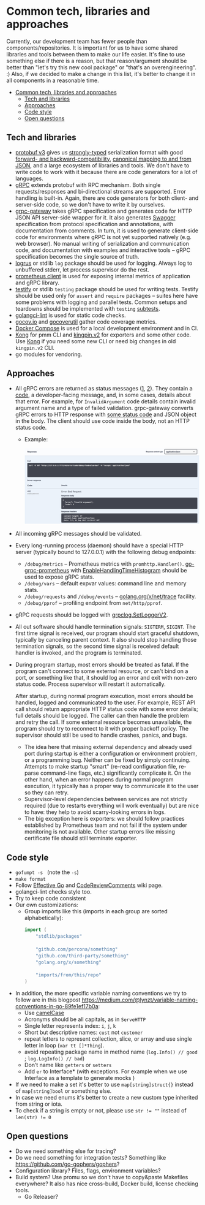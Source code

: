 # Common tech, libraries and approaches

Currently, our development team has fewer people than components/repositories. It is important for us to have some shared libraries and tools between them to make our life easier. It's fine to use something else if there is a reason, but that reason/argument should be better than "let's try this new cool package" or "that's an overengineering". :) Also, if we decided to make a change in this list, it's better to change it in all components in a reasonable time. 

- [Common tech, libraries and approaches](#common-tech-libraries-and-approaches)
  - [Tech and libraries](#tech-and-libraries)
  - [Approaches](#approaches)
  - [Code style](#code-style)
  - [Open questions](#open-questions)

## Tech and libraries

* [protobuf v3](https://developers.google.com/protocol-buffers/) gives us [strongly-typed](https://developers.google.com/protocol-buffers/docs/proto3) serialization format with good [forward- and backward-compatibility](https://developers.google.com/protocol-buffers/docs/gotutorial#extending-a-protocol-buffer), [canonical mapping to and from JSON](https://developers.google.com/protocol-buffers/docs/proto3#json), and a large ecosystem of libraries and tools. We don't have to write code to work with it because there are code generators for a lot of languages.
* [gRPC](https://grpc.io/) extends protobuf with RPC mechanism. Both single requests/responses and bi-directional streams are supported. Error handling is built-in. Again, there are code generators for both client- and server-side code, so we don't have to write it by ourselves.
* [grpc-gateway](https://github.com/grpc-ecosystem/grpc-gateway) takes gRPC specification and generates code for HTTP JSON API server-side wrapper for it. It also generates [Swagger](https://swagger.io/) specification from protocol specification and annotations, with documentation from comments. In turn, it is used to generate client-side code for environments where gRPC is not yet supported natively (e.g. web browser). No manual writing of serialization and communication code, and documentation with examples and interactive tools – gRPC specification becomes the single source of truth.
* [logrus](https://github.com/sirupsen/logrus) or stdlib `log` package should be used for logging. Always log to unbuffered stderr, let process supervisor do the rest.
* [prometheus client](https://github.com/prometheus/client_golang) is used for exposing internal metrics of application and gRPC library.
* [testify](https://github.com/stretchr/testify) or stdlib `testing` package should be used for writing tests. Testify should be used only for `assert` and `require` packages – suites here have some problems with logging and parallel tests. Common setups and teardowns should be implemented with `testing` [subtests](https://golang.org/pkg/testing/#hdr-Subtests_and_Sub_benchmarks).
* [golangci-lint](https://github.com/golangci/golangci-lint) is used for static code checks.
* [gocov.io](http://gocov.io/) and [gocoverutil](https://github.com/AlekSi/gocoverutil) gather code coverage metrics.
* [Docker Compose](https://docs.docker.com/compose/) is used for a local development environment and in CI.
* [Kong](https://github.com/alecthomas/kong) for pmm CLI and [kingpin.v2](http://gopkg.in/alecthomas/kingpin.v2) for exporters and some other code. Use [Kong](https://github.com/alecthomas/kong) if you need some new CLI or need big changes in old `kingpin.v2` CLI.
* go modules for vendoring.

## Approaches

* All gRPC errors are returned as status messages ([1](https://godoc.org/google.golang.org/grpc/status), [2](https://godoc.org/google.golang.org/genproto/googleapis/rpc/status)). They contain a [code](https://godoc.org/google.golang.org/grpc/codes), a developer-facing message, and, in some cases, details about that error. For example, for `InvalidArgument` code details contain invalid argument name and a type of failed validation. grpc-gateway converts gRPC errors to HTTP response with [some status code](https://github.com/grpc-ecosystem/grpc-gateway/blob/master/runtime/errors.go#L15) and JSON object in the body. The client should use code inside the body, not an HTTP status code.
  * Example:

    ![](./../assets/common_tech_swagger.png "")

* All incoming gRPC messages should be validated.
* Every long-running process (daemon) should have a special HTTP server (typically bound to 127.0.0.1) with the following debug endpoints:
  * `/debug/metrics` – Prometheus metrics with `promhttp.Handler()`. [go-grpc-prometheus](https://github.com/grpc-ecosystem/go-grpc-prometheus) with [EnableHandlingTimeHistogram](https://godoc.org/github.com/grpc-ecosystem/go-grpc-prometheus#EnableHandlingTimeHistogram) should be used to expose gRPC stats.
  * `/debug/vars` – default expvar values: command line and memory stats.
  * `/debug/requests` and `/debug/events` – [golang.org/x/net/trace](http://golang.org/x/net/trace) facility.
  * `/debug/pprof` – profiling endpoint from `net/http/pprof`.
* gRPC requests should be logged with [grpclog.SetLoggerV2](https://godoc.org/google.golang.org/grpc/grpclog#SetLoggerV2).
* All out software should handle termination signals: `SIGTERM`, `SIGINT`. The first time signal is received, our program should start graceful shutdown, typically by canceling parent context. It also should stop handling those termination signals, so the second time signal is received default handler is invoked, and the program is terminated.
* During program startup, most errors should be treated as fatal. If the program can't connect to some external resource, or can't bind on a port, or something like that, it should log an error and exit with non-zero status code. Process supervisor will restart it automatically.

  After startup, during normal program execution, most errors should be handled, logged and communicated to the user. For example, REST API call should return appropriate HTTP status code with some error details; full details should be logged. The caller can then handle the problem and retry the call. If some external resource becomes unavailable, the program should try to reconnect to it with proper backoff policy. The supervisor should still be used to handle crashes, panics, and bugs.
  * The idea here that missing external dependency and already used port during startup is either a configuration or environment problem, or a programming bug. Neither can be fixed by simply continuing. Attempts to make startup "smart" (re-read configuration file, re-parse command-line flags, etc.) significantly complicate it. On the other hand, when an error happens during normal program execution, it typically has a proper way to communicate it to the user so they can retry.
  * Supervisor-level dependencies between services are not strictly required (due to restarts everything will work eventually) but are nice to have: they help to avoid scarry-looking errors in logs.
  * The big exception here is exporters: we should follow practices established by Prometheus team and not fail if the system under monitoring is not available. Other startup errors like missing certificate file should still terminate exporter.

## Code style

* `gofumpt -s ` (note the `-s`)
* `make format`
* Follow [Effective Go](https://golang.org/doc/effective_go.html) and [CodeReviewComments](https://github.com/golang/go/wiki/CodeReviewComments) wiki page.
* golangci-lint checks style too.
* Try to keep code consistent
* Our own customizations:
  * Group imports like this (imports in each group are sorted alphabetically):
    ```go
    import (
        "stdlib/packages"
        
        "github.com/percona/something"
        "github.com/third-party/something"
        "golang.org/x/something"
        
        "imports/from/this/repo"
    )
    ```
* In addition, the more specific variable naming conventions we try to follow are in this blogpost https://medium.com/@lynzt/variable-naming-conventions-in-go-89fe1ef17b0a:
  * Use [camelCase](https://en.wikipedia.org/wiki/Camel_case)
  * Acronyms should be all capitals, as in `ServeHTTP`
  * Single letter represents index: `i`, `j`, `k`
  * Short but descriptive names: `cust` not `customer`
  * repeat letters to represent collection, slice, or array and use single letter in loop (`var tt []*Thing`).
  * avoid repeating package name in method name (`log.Info() // good` ; `log.LogInfo() // bad`)
  * Don’t name like `getters` or `setters`
  * Add `er` to Interface* (with exceptions. For example when we use Interface as a template to generate mocks )
* If we need to make a set it's better to use `map[string]struct{}` instead of `map[string]bool` or something else.
* In case we need enums it's better to create a new custom type inherited from string or iota.
* To check if a string is empty or not, please use `str != ""` instead of `len(str) != 0` 

## Open questions

* Do we need something else for tracing?
* Do we need something for integration tests? Something like https://github.com/go-gophers/gophers?
* Configuration library? Files, flags, environment variables?
* Build system? Use promu so we don't have to copy&paste Makefiles everywhere? It also has nice cross-build, Docker build, license checking tools.
  * Go Releaser?
